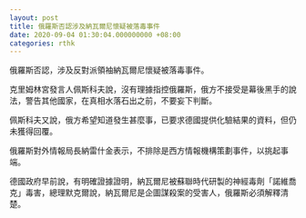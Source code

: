```yaml
---
layout: post
title: 俄羅斯否認涉及納瓦爾尼懷疑被落毒事件
date: 2020-09-04 01:30:04.000000000 +08:00
categories: rthk
---
```


俄羅斯否認，涉及反對派領袖納瓦爾尼懷疑被落毒事件。

克里姆林宮發言人佩斯科夫說，沒有理據指控俄羅斯，俄方不接受是幕後黑手的說法，警告其他國家，在真相水落石出之前，不要妄下判斷。

佩斯科夫又說，俄方希望知道發生甚麼事，已要求德國提供化驗結果的資料，但仍未獲得回覆。

俄羅斯對外情報局長納雷什金表示，不排除是西方情報機構策劃事件，以挑起事端。

德國政府早前說，有明確證據證明，納瓦爾尼被蘇聯時代研製的神經毒劑「諾維喬克」毒害，總理默克爾說，納瓦爾尼是企圖謀殺案的受害人，俄羅斯必須解釋清楚。
